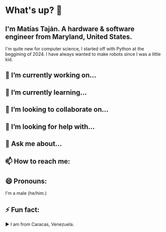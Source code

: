 # What's up? 👋

## I'm Matías Taján. A hardware & software engineer from Maryland, United States.

I'm quite new for computer science, I started off with Python at the beggining of 2024.
I have always wanted to make robots since I was a little kid.

## 🔭 I’m currently working on...

## 🌱 I’m currently learning...

## 👯 I’m looking to collaborate on...

## 🤔 I’m looking for help with...

## 💬 Ask me about...

## 📫 How to reach me:

## 😄 Pronouns:
I'm a male (he/him.)

## ⚡ Fun fact:
► I am from Caracas, Venezuela.
